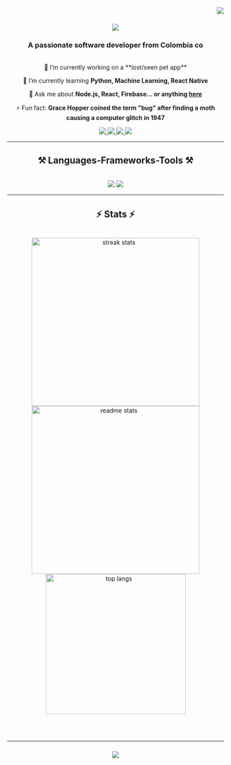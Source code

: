 <img align="right" src="https://visitor-badge.laobi.icu/badge?page_id=mercuryeater.mercuryeater" />

<h1 align="center">
    <img src="https://readme-typing-svg.herokuapp.com/?font=Righteous&size=35&center=true&vCenter=true&width=500&height=70&duration=5000&lines=Hi+There!+👋;+I'm+Federico+Cordoba!👀;+aka+mercuryeater✌;" />
</h1>

<h3 align="center">A passionate software developer from Colombia co</h3>

<br/>

<div align="center">
   🔭 I’m currently working on a **lost/seen pet app**
   
   🌱 I’m currently learning **Python, Machine Learning, React Native**
  
   💬 Ask me about **Node.js, React, Firebase... or anything [here](https://github.com/mercuryeater/mercuryeater/issues)**
  
   ⚡ Fun fact: **Grace Hopper coined the term "bug" after finding a moth causing a computer glitch in 1947**
</div>

 <div align="center"> 
  <a href="mailto:federicoc03@gmail.com">
    <img src="https://img.shields.io/badge/Gmail-333333?style=for-the-badge&logo=gmail&logoColor=red" />
  </a>
  <a href="https://www.linkedin.com/in/federcor" target="_blank">
    <img src="https://img.shields.io/badge/LinkedIn-0077B5?style=for-the-badge&logo=linkedin&logoColor=white" />
  </a>
  <a href="https://federicordoba.vercel.app" target="_blank">
     <img src="https://img.shields.io/badge/Portfolio-255E63?style=for-the-badge&logo=About.me&logoColor=white" /> 
  </a>
   <a href="https://twitter.com/federicordobaa" target="_blank">
     <img src="https://img.shields.io/badge/X-000000?style=for-the-badge&logo=x&logoColor=white" /> 
  </a>
</div>

<hr/>

<h2 align="center">⚒️ Languages-Frameworks-Tools ⚒️</h2>
<br/>
<div align="center">
    <img src="https://skillicons.dev/icons?i=react,html,css,vscode,github,figma,tailwind,git" />
    <img src="https://skillicons.dev/icons?i=nodejs,python,javascript,typescript,express,firebase,mongodb,nextjs,sass" /><br>
</div>

<hr/>

<h2 align="center">⚡ Stats ⚡</h2>
<br>
<div align=center>
  <img width=390 src="https://streak-stats.demolab.com/?user=mercuryeater&count_private=true&theme=react&border_radius=10" alt="streak stats"/>
  <img width=390 src="https://github-readme-stats.vercel.app/api?username=mercuryeater&count_private=true&show_icons=true&theme=react&rank_icon=github&border_radius=10" alt="readme stats" />
  <br/>
  <img width=325 align="center" src="https://github-readme-stats.vercel.app/api/top-langs/?username=mercuryeater&hide=HTML,Jupyter%20Notebook&langs_count=8&layout=compact&theme=react&border_radius=10&size_weight=0.5&count_weight=0.5&exclude_repo=github-readme-stats" alt="top langs" />
</div>

<br/><br/>
<hr/>

<h3 align="center">
    <img src="https://readme-typing-svg.herokuapp.com/?font=Righteous&size=25&center=true&vCenter=true&width=500&height=70&duration=4000&lines=Thanks+for+visiting!+✌️;+Shoot+me+a+message+on+Linkedin!;I'm+always+down+to+collab+:)">
</h3>


<!--
**mercuryeater/mercuryeater** is a ✨ _special_ ✨ repository because its `README.md` (this file) appears on your GitHub profile.

Here are some ideas to get you started:

- 🔭 I’m currently working on ...
- 🌱 I’m currently learning ...
- 👯 I’m looking to collaborate on ...
- 🤔 I’m looking for help with ...
- 💬 Ask me about ...
- 📫 How to reach me: ...
- 😄 Pronouns: ...
- ⚡ Fun fact: ...
-->

